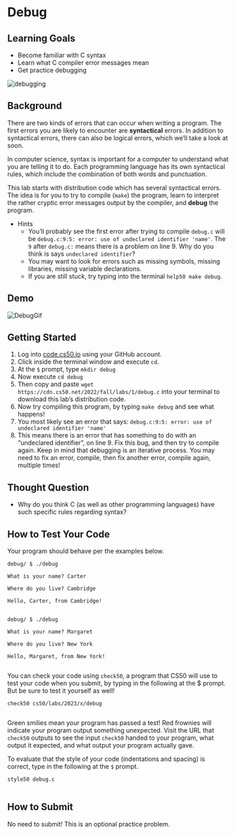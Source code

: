# Debug


## Learning Goals


* Become familiar with C syntax
* Learn what C compiler error messages mean
* Get practice debugging


![debugging](https://cs50.harvard.edu/x/2023/problems/1/debug/first_bug.jpg)


## Background


There are two kinds of errors that can occur when writing a program. The first errors you are likely to encounter are **syntactical** errors. In addition to syntactical errors, there can also be logical errors, which we’ll take a look at soon.


In computer science, syntax is important for a computer to understand what you are telling it to do. Each programming language has its own syntactical rules, which include the combination of both words and punctuation.


This lab starts with distribution code which has several syntactical errors. The idea is for you to try to compile (`make`) the program, learn to interpret the rather cryptic error messages output by the compiler, and **debug** the program.


* Hints
	+ You’ll probably see the first error after trying to compile `debug.c` will be `debug.c:9:5: error: use of undeclared identifier 'name'`. The `9` after `debug.c:` means there is a problem on line 9. Why do you think is says `undeclared identifier`?
	+ You may want to look for errors such as missing symbols, missing libraries, missing variable declarations.
	+ If you are still stuck, try typing into the terminal `help50 make debug`.


## Demo


![DebugGif](debugDemo.gif)


## Getting Started


1. Log into [code.cs50.io](https://code.cs50.io/) using your GitHub account.
2. Click inside the terminal window and execute `cd`.
3. At the `$` prompt, type `mkdir debug`
4. Now execute `cd debug`
5. Then copy and paste `wget https://cdn.cs50.net/2022/fall/labs/1/debug.c` into your terminal to download this lab’s distribution code.
6. Now try compiling this program, by typing `make debug` and see what happens!
7. You most likely see an error that says: `debug.c:9:5: error: use of undeclared identifier 'name'`
8. This means there is an error that has something to do with an “undeclared identifier”, on line 9. Fix this bug, and then try to compile again. Keep in mind that debugging is an iterative process. You may need to fix an error, compile, then fix another error, compile again, multiple times!


## Thought Question


* Why do you think C (as well as other programming languages) have such specific rules regarding syntax?


## How to Test Your Code


Your program should behave per the examples below.



```
debug/ $ ./debug

What is your name? Carter

Where do you live? Cambridge

Hello, Carter, from Cambridge!


```


```
debug/ $ ./debug

What is your name? Margaret

Where do you live? New York

Hello, Margaret, from New York!


```

You can check your code using `check50`, a program that CS50 will use to test your code when you submit, by typing in the following at the $ prompt. But be sure to test it yourself as well!



```
check50 cs50/labs/2023/x/debug


```

Green smilies mean your program has passed a test! Red frownies will indicate your program output something unexpected. Visit the URL that `check50` outputs to see the input `check50` handed to your program, what output it expected, and what output your program actually gave.


To evaluate that the style of your code (indentations and spacing) is correct, type in the following at the `$` prompt.



```
style50 debug.c


```

## How to Submit


No need to submit! This is an optional practice problem.







